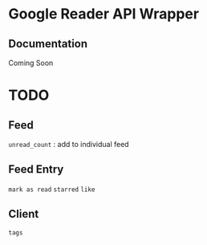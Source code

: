 Google Reader API Wrapper
=======================

Documentation
------------
Coming Soon

TODO
====

Feed
---
`unread_count` : add to individual feed

Feed Entry
---
`mark as read` 
`starred` 
`like` 

Client
---
`tags`
